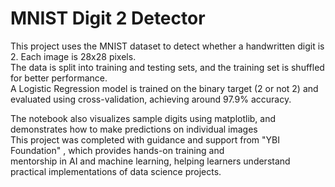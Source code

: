 # MNIST Digit 2 Detector

This project uses the MNIST dataset to detect whether a handwritten digit is 2. Each image is 28x28 pixels. <br> The data is split into training and testing sets, and the training set is shuffled for better performance.<br> A Logistic Regression model is trained on the binary target (2 or not 2) and evaluated using cross-validation, achieving around 97.9% accuracy.<br>

The notebook also visualizes sample digits using matplotlib, and demonstrates how to make predictions on individual images<br>
This project was completed with guidance and support from "YBI Foundation" , which provides hands-on training and <br>mentorship in AI and machine learning, helping learners understand practical implementations of data science projects.
